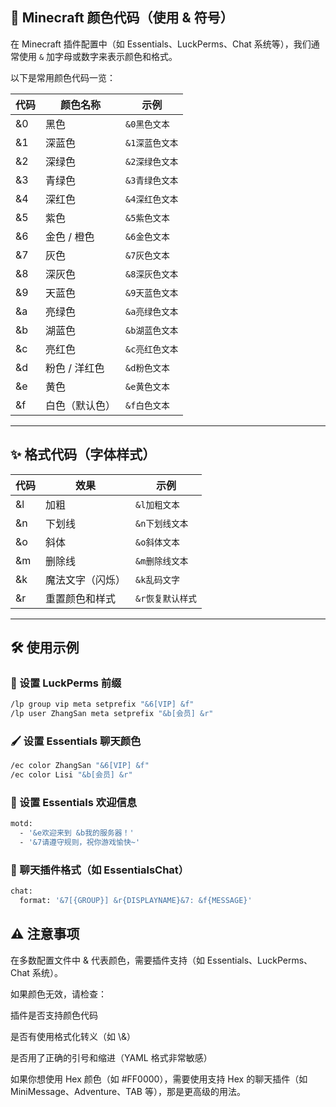 ## 🎨 Minecraft 颜色代码（使用 & 符号）

在 Minecraft 插件配置中（如 Essentials、LuckPerms、Chat 系统等），我们通常使用 `&` 加字母或数字来表示颜色和格式。

以下是常用颜色代码一览：

| 代码 | 颜色名称       | 示例            |
|------|----------------|-----------------|
| &0   | 黑色           | `&0黑色文本`     |
| &1   | 深蓝色         | `&1深蓝色文本`   |
| &2   | 深绿色         | `&2深绿色文本`   |
| &3   | 青绿色         | `&3青绿色文本`   |
| &4   | 深红色         | `&4深红色文本`   |
| &5   | 紫色           | `&5紫色文本`     |
| &6   | 金色 / 橙色    | `&6金色文本`     |
| &7   | 灰色           | `&7灰色文本`     |
| &8   | 深灰色         | `&8深灰色文本`   |
| &9   | 天蓝色         | `&9天蓝色文本`   |
| &a   | 亮绿色         | `&a亮绿色文本`   |
| &b   | 湖蓝色         | `&b湖蓝色文本`   |
| &c   | 亮红色         | `&c亮红色文本`   |
| &d   | 粉色 / 洋红色  | `&d粉色文本`     |
| &e   | 黄色           | `&e黄色文本`     |
| &f   | 白色（默认色） | `&f白色文本`     |

---

## ✨ 格式代码（字体样式）

| 代码 | 效果         | 示例            |
|------|--------------|-----------------|
| &l   | 加粗         | `&l加粗文本`     |
| &n   | 下划线       | `&n下划线文本`   |
| &o   | 斜体         | `&o斜体文本`     |
| &m   | 删除线       | `&m删除线文本`   |
| &k   | 魔法文字（闪烁） | `&k乱码文字`   |
| &r   | 重置颜色和样式 | `&r恢复默认样式` |

---

## 🛠 使用示例

### 🎤 设置 LuckPerms 前缀

```bash
/lp group vip meta setprefix "&6[VIP] &f"
/lp user ZhangSan meta setprefix "&b[会员] &r"
```

### 🖌️ 设置 Essentials 聊天颜色
```bash
/ec color ZhangSan "&6[VIP] &f"
/ec color Lisi "&b[会员] &r"
```

### 💬 设置 Essentials 欢迎信息
```bash
motd:
  - '&e欢迎来到 &b我的服务器！'
  - '&7请遵守规则，祝你游戏愉快~'
```

### 🧪 聊天插件格式（如 EssentialsChat）
```bash
chat:
  format: '&7[{GROUP}] &r{DISPLAYNAME}&7: &f{MESSAGE}'
```

## ⚠ 注意事项
在多数配置文件中 & 代表颜色，需要插件支持（如 Essentials、LuckPerms、Chat 系统）。

如果颜色无效，请检查：

插件是否支持颜色代码

是否有使用格式化转义（如 \\&）

是否用了正确的引号和缩进（YAML 格式非常敏感）

如果你想使用 Hex 颜色（如 #FF0000），需要使用支持 Hex 的聊天插件（如 MiniMessage、Adventure、TAB 等），那是更高级的用法。